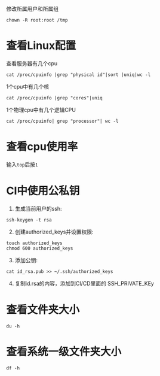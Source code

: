 修改所属用户和所属组
```
chown -R root:root /tmp
```

# 查看Linux配置
查看服务器有几个cpu
```
cat /proc/cpuinfo |grep "physical id"|sort |uniq|wc -l
```

1个cpu中有几个核
```
cat /proc/cpuinfo |grep "cores"|uniq
```

1个物理cpu中有几个逻辑CPU
```
cat /proc/cpuinfo| grep "processor"| wc -l
```

# 查看cpu使用率
输入`top`后按`1`

# CI中使用公私钥
1. 生成当前用户的ssh: 
```
ssh-keygen -t rsa
```
2. 创建authorized_keys并设置权限: 
```
touch authorized_keys
chmod 600 authorized_keys 
```
3. 添加公钥:  
```
cat id_rsa.pub >> ~/.ssh/authorized_keys
```
4. 复制id.rsa的内容，添加到CI/CD里面的 SSH_PRIVATE_KEy

# 查看文件夹大小
```
du -h
```

# 查看系统一级文件夹大小
```
df -h
```
